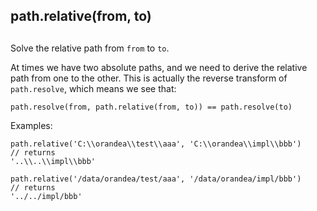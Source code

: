 ## path.relative(from, to)

## 

Solve the relative path from `from` to `to`.

At times we have two absolute paths, and we need to derive the relative
path from one to the other. This is actually the reverse transform of
`path.resolve`, which means we see that:

    path.resolve(from, path.relative(from, to)) == path.resolve(to)

Examples:

    path.relative('C:\\orandea\\test\\aaa', 'C:\\orandea\\impl\\bbb')
    // returns
    '..\\..\\impl\\bbb'
    
    path.relative('/data/orandea/test/aaa', '/data/orandea/impl/bbb')
    // returns
    '../../impl/bbb'
